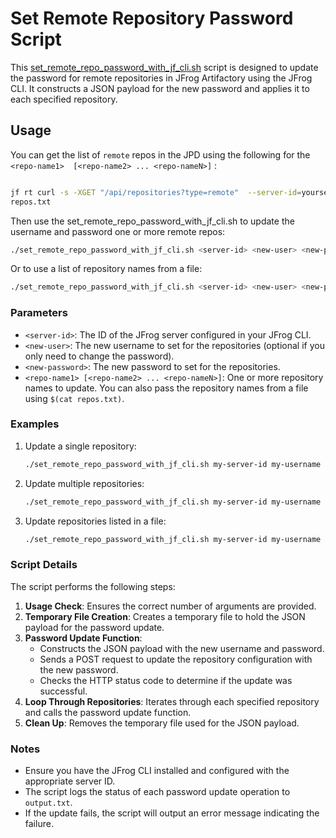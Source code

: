 
# Set Remote Repository Password Script

This [set_remote_repo_password_with_jf_cli.sh](set_remote_repo_password_with_jf_cli.sh) script is designed to update 
the password for remote repositories in JFrog Artifactory using the JFrog CLI. It 
constructs a JSON payload for the new password and applies it to each specified repository.

## Usage

You can get the list of   `remote`   repos in the JPD  using the following for the `<repo-name1> 
[<repo-name2> ... <repo-nameN>]` :
```bash

jf rt curl -s -XGET "/api/repositories?type=remote"  --server-id=yourserverid | jq -r '.[] | .key' | tr '\n' ' ' > 
repos.txt
```
Then use the set_remote_repo_password_with_jf_cli.sh to update the username and password one or more remote repos:
```sh
./set_remote_repo_password_with_jf_cli.sh <server-id> <new-user> <new-password> <repo-name1> [<repo-name2> ... <repo-nameN>]
```

Or to use a list of repository names from a file:

```sh
./set_remote_repo_password_with_jf_cli.sh <server-id> <new-user> <new-password> $(cat repos.txt)
```

### Parameters

- `<server-id>`: The ID of the JFrog server configured in your JFrog CLI.
- `<new-user>`: The new username to set for the repositories (optional if you only need to change the password).
- `<new-password>`: The new password to set for the repositories.
- `<repo-name1> [<repo-name2> ... <repo-nameN>]`: One or more repository names to update. You can also pass the repository names from a file using `$(cat repos.txt)`.

### Examples

1. Update a single repository:

   ```sh
   ./set_remote_repo_password_with_jf_cli.sh my-server-id my-username my-new-password my-repo-name
   ```

2. Update multiple repositories:

   ```sh
   ./set_remote_repo_password_with_jf_cli.sh my-server-id my-username my-new-password repo1 repo2 repo3
   ```

3. Update repositories listed in a file:

   ```sh
   ./set_remote_repo_password_with_jf_cli.sh my-server-id my-username my-new-password $(cat repos.txt)
   ```

### Script Details

The script performs the following steps:

1. **Usage Check**: Ensures the correct number of arguments are provided.
2. **Temporary File Creation**: Creates a temporary file to hold the JSON payload for the password update.
3. **Password Update Function**:
    - Constructs the JSON payload with the new username and password.
    - Sends a POST request to update the repository configuration with the new password.
    - Checks the HTTP status code to determine if the update was successful.
4. **Loop Through Repositories**: Iterates through each specified repository and calls the password update function.
5. **Clean Up**: Removes the temporary file used for the JSON payload.



### Notes

- Ensure you have the JFrog CLI installed and configured with the appropriate server ID.
- The script logs the status of each password update operation to `output.txt`.
- If the update fails, the script will output an error message indicating the failure.
